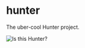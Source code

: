 hunter
======

The uber-cool Hunter project.

![Is this Hunter?](http://fc06.deviantart.net/fs70/f/2010/305/a/c/pokemonster_hunter__by_endling-d31zv47.jpg)
